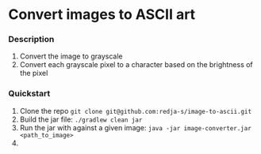# Convert images to ASCII art

### Description

1. Convert the image to grayscale
2. Convert each grayscale pixel to a character based on the brightness of the pixel

### Quickstart

1. Clone the repo `git clone git@github.com:redja-s/image-to-ascii.git`
2. Build the jar file: `./gradlew clean jar`
3. Run the jar with against a given image: `java -jar image-converter.jar <path_to_image>`
4. 